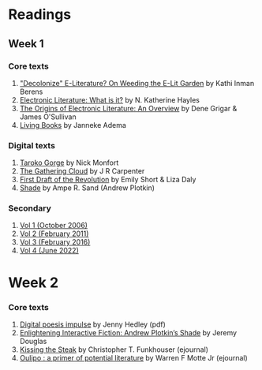 # Readings
## Week 1
### Core texts
1. ["Decolonize" E-Literature? On Weeding the E-Lit Garden](https://electronicbookreview.com/essay/decolonize-e-literature-on-weeding-the-e-lit-garden/) by Kathi Inman Berens
2. [Electronic Literature: What is it?](https://eliterature.org/pad/elp.html) by N. Katherine Hayles
3. [The Origins of Electronic Literature: An Overview](https://www.bloomsburycollections.com/monograph-detail?docid=b-9781501363474&tocid=b-9781501363474-chapter1) by Dene Grigar & James O'Sullivan
4. [Living Books](https://directory.doabooks.org/handle/20.500.12854/78623) by Janneke Adema

### Digital texts
1. [Taroko Gorge](https://collection.eliterature.org/3/work.html?work=taroko-gorge) by Nick Monfort
2. [The Gathering Cloud](https://luckysoap.com/thegatheringcloud/) by J R Carpenter
3. [First Draft of the Revolution](https://collection.eliterature.org/3/work.html?work=first-draft-of-the-revolution) by Emily Short & Liza Daly
4. [Shade](https://pr-if.org/play/shade/) by Ampe R. Sand (Andrew Plotkin)

### Secondary
1. [Vol 1 (October 2006)](https://collection.eliterature.org/1/)
2. [Vol 2 (February 2011)](https://collection.eliterature.org/2/)
3. [Vol 3 (February 2016)](https://collection.eliterature.org/3/)
4. [Vol 4 (June 2022)](https://collection.eliterature.org/4/)

# Week 2
### Core texts
1. [Digital poesis impulse](https://rmit.primo.exlibrisgroup.com/permalink/61RMIT_INST/4t5l5f/cdi_crossref_primary_10_52086_001c_116921) by Jenny Hedley (pdf)
2. [Enlightening Interactive Fiction: Andrew Plotkin’s Shade](https://electronicbookreview.com/essay/enlightening-interactive-fiction-andrew-plotkins-shade/) by Jeremy Douglas
3. [Kissing the Steak](https://ebookcentral.proquest.com/lib/rmit/reader.action?docID=601923&ppg=76) by Christopher T. Funkhouser (ejournal)
4. [Oulipo : a primer of potential literature](http://rmit.alma.exlibrisgroup.com/discovery/delivery/61RMIT_INST:RMITU/12268640080001341?lang=en&viewerServiceCode=DigitalViewer) by Warren F Motte Jr (ejournal)
